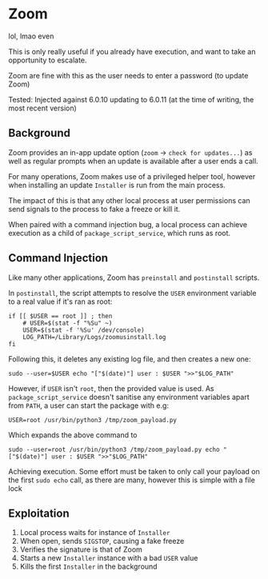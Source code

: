 # Zoom

lol, lmao even

This is only really useful if you already have execution, and want to
take an opportunity to escalate.

Zoom are fine with this as the user needs to enter a password (to update 
Zoom)

Tested: Injected against 6.0.10 updating to 6.0.11 (at the time of writing,
the most recent version)

## Background

Zoom provides an in-app update option (`zoom` -> `check for updates...`) as well
as regular prompts when an update is available after a user ends a call.

For many operations, Zoom makes use of a privileged helper tool, however
when installing an update `Installer` is run from the main process.

The impact of this is that any other local process at user permissions can
send signals to the process to fake a freeze or kill it.

When paired with a command injection bug, a local process
can achieve execution as a child of `package_script_service`, which runs
as root.

## Command Injection

Like many other applications, Zoom has `preinstall` and `postinstall`
scripts.

In `postinstall`, the script attempts to resolve the `USER` environment
variable to a real value if it's ran as root:

```
if [[ $USER == root ]] ; then
    # USER=$(stat -f "%Su" ~)
    USER=$(stat -f '%Su' /dev/console)
    LOG_PATH=/Library/Logs/zoomusinstall.log
fi
```

Following this, it deletes any existing log file, and then creates a new one:

```
sudo --user=$USER echo "["$(date)"] user : $USER ">>"$LOG_PATH"
```

However, if `USER` isn't `root`, then the provided value is used. As
`package_script_service` doesn't sanitise any environment variables
apart from `PATH`, a user can start the package with e.g:

```USER=root /usr/bin/python3 /tmp/zoom_payload.py```

Which expands the above command to

```
sudo --user=root /usr/bin/python3 /tmp/zoom_payload.py echo "["$(date)"] user : $USER ">>"$LOG_PATH"
```

Achieving execution. Some effort must be taken to only call your payload on the first `sudo echo` call,
as there are many, however this is simple with a file lock

## Exploitation

1. Local process waits for instance of `Installer`
2. When open, sends `SIGSTOP`, causing a fake freeze
4. Verifies the signature is that of Zoom
5. Starts a new `Installer` instance with a bad `USER` value
6. Kills the first `Installer` in the background
